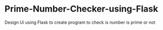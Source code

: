 # Prime-Number-Checker-using-Flask
Design Ui using Flask to create program to check is number is prime or not
